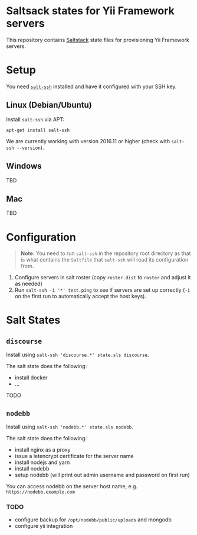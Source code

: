 # Saltsack states for Yii Framework servers

This repository contains [Saltstack](https://saltstack.com/salt-open-source/) state files for provisioning Yii Framework servers.


# Setup

You need [`salt-ssh`](https://docs.saltstack.com/en/latest/topics/ssh/index.html)
 installed and have it configured with your SSH key.

## Linux (Debian/Ubuntu)

Install `salt-ssh` via APT:

    apt-get install salt-ssh

We are currently working with version 2016.11 or higher (check with `salt-ssh --version`).

## Windows

TBD

## Mac

TBD


# Configuration

> **Note:** You need to run `salt-ssh` in the repository root directory as that is what contains the `Saltfile` that `salt-ssh` will read its configuration from.

1. Configure servers in salt roster (copy `roster.dist` to `roster` and adjust it as needed)
2. Run `salt-ssh -i '*' test.ping` to see if servers are set up correctly (`-i` on the first run to automatically accept the host keys).


# Salt States


## `discourse`

Install using `salt-ssh 'discourse.*' state.sls discourse`.

The salt state does the following:

- install docker
- ...

TODO 


## `nodebb`

Install using `salt-ssh 'nodebb.*' state.sls nodebb`.

The salt state does the following:

- install nginx as a proxy
- issue a letencrypt certificate for the server name
- install nodejs and yarn
- install nodebb
- setup nodebb (will print out admin username and password on first run)

You can access nodebb on the server host name, e.g. `https://nodebb.example.com`

### TODO

- configure backup for `/opt/nodebb/public/uploads` and mongodb
- configure yii integration

